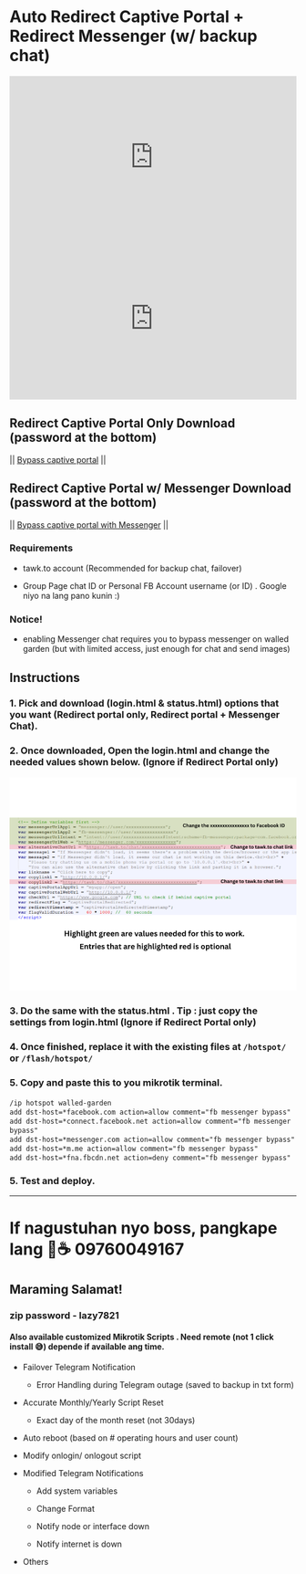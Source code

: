 # Auto Redirect Captive Portal + Redirect Messenger (w/ backup chat)
<div class="video-container">
  <div class="video-wrapper">
    <iframe src="https://www.youtube.com/embed/vllGGkFhSF4?autoplay=1&mute=1&vq=hd1080" frameborder="0" allow="accelerometer; autoplay; encrypted-media; gyroscope; picture-in-picture" allowfullscreen></iframe>
  </div>
</div>

<div class="video-container">
  <div class="video-wrapper">
    <iframe src="https://www.youtube.com/embed/w9SFjzVCnEo?autoplay=1&mute=1&vq=hd1080" frameborder="0" allow="accelerometer; autoplay; encrypted-media; gyroscope; picture-in-picture" allowfullscreen></iframe>
  </div>
</div>

<style>
  .video-container {
    position: relative;
    width: 100%;
    padding-bottom: 56.25%; /* 16:9 aspect ratio (height / width) */
  }

  .video-wrapper,  .video-wrapper2 {
    position: absolute;
    top: 0;
    left: 0;
    width: 100%;
    height: 100%;
  }

  .video-wrapper iframe {
    width: 100%;
    height: 100%;
  }
</style>


## Redirect Captive Portal Only Download (password at the bottom)

|| <a href="https://raw.githubusercontent.com/RMBDon/JuanfiMessengerChat/main/Bypass captive portal.zip" download>Bypass captive portal</a> || 


## Redirect Captive Portal w/ Messenger Download (password at the bottom)

|| <a href="https://raw.githubusercontent.com/RMBDon/JuanfiMessengerChat/main/Bypass captive portal with Messenger.zip" download>Bypass captive portal with Messenger</a> ||



### Requirements

   - tawk.to account (Recommended for backup chat, failover)
        
   - Group Page chat ID or Personal FB Account username (or ID) . Google niyo na lang pano kunin :)

### Notice!

   - enabling Messenger chat requires you to bypass messenger on walled garden (but with limited access, just enough for chat and send images)

## Instructions

### 1. Pick and download (login.html & status.html) options that you want (Redirect portal only, Redirect portal + Messenger Chat).

### 2. Once downloaded, Open the login.html and change the needed values shown below. (Ignore if Redirect Portal only)

![Example Image](Parameters.png)

### 3. Do the same with the status.html . Tip : just copy the settings from login.html (Ignore if Redirect Portal only)

### 4. Once finished, replace it with the existing files at `/hotspot/` or `/flash/hotspot/`

### 5. Copy and paste this to you mikrotik terminal.
         
    /ip hotspot walled-garden
    add dst-host=*facebook.com action=allow comment="fb messenger bypass"
    add dst-host=*connect.facebook.net action=allow comment="fb messenger bypass"
    add dst-host=*messenger.com action=allow comment="fb messenger bypass"
    add dst-host=*m.me action=allow comment="fb messenger bypass"
    add dst-host=*fna.fbcdn.net action=deny comment="fb messenger bypass"

### 5. Test and deploy.

---

# If nagustuhan nyo boss, pangkape lang 🤣☕️ 09760049167  

## Maraming Salamat!

### zip password - lazy7821


#### Also available customized Mikrotik Scripts . Need remote (not 1 click install 😅) depende if available ang time.

  - Failover Telegram Notification

    - Error Handling during Telegram outage (saved to backup in txt form)

  - Accurate Monthly/Yearly Script Reset

    - Exact day of the month reset (not 30days)

  - Auto reboot (based on # operating hours and user count)

  - Modify onlogin/ onlogout script

  - Modified Telegram Notifications

    - Add system variables

    - Change Format

    - Notify node or interface down

    - Notify internet is down

  - Others
